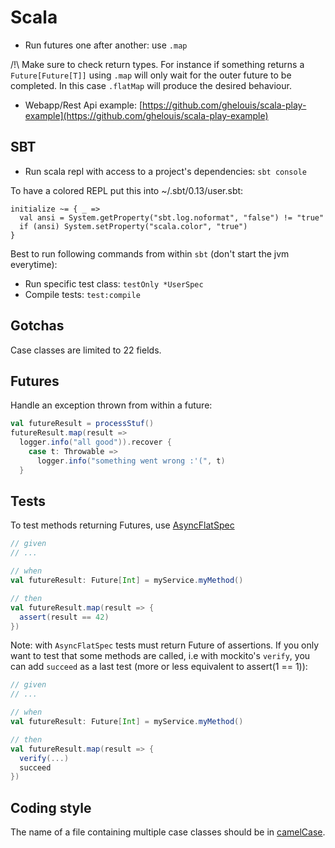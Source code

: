 # Scala

- Run futures one after another: use `.map`

/!\ Make sure to check return types. For instance if something returns a `Future[Future[T]]` using `.map` will only wait for the outer future to be completed. In this case `.flatMap` will produce the desired behaviour.

- Webapp/Rest Api example: [https://github.com/ghelouis/scala-play-example](https://github.com/ghelouis/scala-play-example)

## SBT

- Run scala repl with access to a project's dependencies: `sbt console`

To have a colored REPL put this into ~/.sbt/0.13/user.sbt:
```
initialize ~= { _ =>
  val ansi = System.getProperty("sbt.log.noformat", "false") != "true"
  if (ansi) System.setProperty("scala.color", "true")
}
```

Best to run following commands from within `sbt` (don't start the jvm
everytime):
- Run specific test class: `testOnly *UserSpec`
- Compile tests: `test:compile`

## Gotchas
Case classes are limited to 22 fields.

## Futures
Handle an exception thrown from within a future:

```scala
val futureResult = processStuf()
futureResult.map(result =>
  logger.info("all good")).recover {
    case t: Throwable =>
      logger.info("something went wrong :'(", t)
  }
```

## Tests

To test methods returning Futures, use [AsyncFlatSpec](http://www.scalatest.org/user_guide/async_testing)

```scala
// given
// ...

// when
val futureResult: Future[Int] = myService.myMethod()

// then
val futureResult.map(result => {
  assert(result == 42)
})
```

Note: with `AsyncFlatSpec` tests must return Future of assertions. If you only
want to test that some methods are called, i.e with mockito's `verify`, you can
add `succeed` as a last test (more or less equivalent to assert(1 == 1)):

```scala
// given
// ...

// when
val futureResult: Future[Int] = myService.myMethod()

// then
val futureResult.map(result => {
  verify(...)
  succeed
})
```

## Coding style

The name of a file containing multiple case classes should be in [camelCase](https://docs.scala-lang.org/style/files.html).
